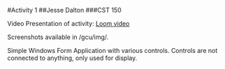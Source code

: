 #Activity 1
##Jesse Dalton
###CST 150

Video Presentation of activity:
[Loom video](https://www.loom.com/share/ee70a093261b488e8b98ba54592671a4)

Screenshots available in /gcu/img/.

Simple Windows Form Application with various controls. Controls are not connected to anything, only used for display.

